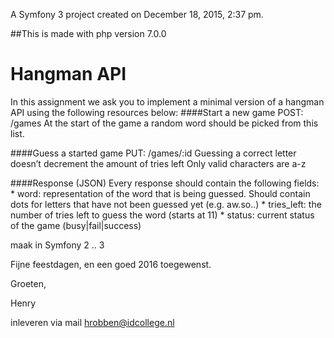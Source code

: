 A Symfony 3 project created on December 18, 2015, 2:37 pm.

##This is made with php version 7.0.0

Hangman API
===========


In this assignment we ask you to implement a minimal version of a hangman API using the following resources below:
####Start a new game
POST: /games
At the start of the game a random word should be picked from this list.

####Guess a started game
PUT: /games/:id
Guessing a correct letter doesn’t decrement the amount of tries left Only valid characters are a-z

####Response (JSON)
Every response should contain the following fields:
    * word: representation of the word that is being guessed. Should contain dots for letters that have not been guessed yet (e.g. aw.so..)
    * tries_left: the number of tries left to guess the word (starts at 11)
    * status: current status of the game (busy|fail|success)

maak in Symfony 2 .. 3


Fijne feestdagen, en een goed 2016 toegewenst.

Groeten,

Henry

inleveren via mail hrobben@idcollege.nl
